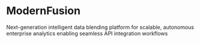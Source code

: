# ModernFusion
Next-generation intelligent data blending platform for scalable, autonomous enterprise analytics enabling seamless API integration workflows
